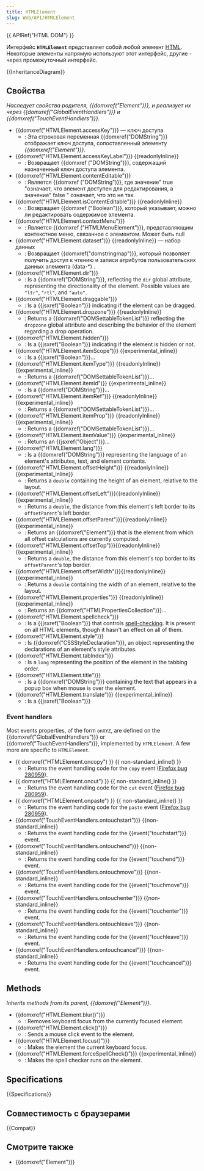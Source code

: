 ```yaml
---
title: HTMLElement
slug: Web/API/HTMLElement
---
```


{{ APIRef("HTML DOM") }}

Интерфейс **`HTMLElement`** представляет собой любой элемент [HTML](/ru/docs/Web/HTML). Некоторые элементы напрямую используют этот интерфейс, другие - через промежуточный интерфейс.

{{InheritanceDiagram}}

## Свойства

_Наследует свойства родителя, {{domxref("Element")}}, и реализует их через {{domxref("GlobalEventHandlers")}} и {{domxref("TouchEventHandlers")}}._

- {{domxref("HTMLElement.accessKey")}} — ключ доступа
  - : Эта строковая переменная {{domxref("DOMString")}} отображает ключ доступа, сопоставленный элементу _{{domxref("Element")}}_.
- {{domxref("HTMLElement.accessKeyLabel")}} {{readonlyInline}}
  - : Возвращает {{domxref ("DOMString")}}, содержащий назначенный ключ доступа элемента.
- {{domxref("HTMLElement.contentEditable")}}
  - : Является {{domxref ("DOMString")}}, где значение" true "означает, что элемент доступен для редактирования, а значение" false " означает, что это не так.
- {{domxref("HTMLElement.isContentEditable")}} {{readonlyInline}}
  - : Возвращает {{domxref ("Boolean")}}, который указывает, можно ли редактировать содержимое элемента.
- {{domxref("HTMLElement.contextMenu")}}
  - : Является {{domxref ("HTMLMenuElement")}}, представляющим контекстное меню, связанное с элементом. Может быть null
- {{domxref("HTMLElement.dataset")}} {{readonlyInline}} — набор данных
  - : Возвращает {{domxref("domstringmap")}}, который позволяет получить доступ к чтению и записи атрибутов пользовательских данных элемента (data-\*) .
- {{domxref("HTMLElement.dir")}}
  - : Is a {{domxref("DOMString")}}, reflecting the `dir` global attribute, representing the directionality of the element. Possible values are `"ltr"`, `"rtl"`, and `"auto"`.
- {{domxref("HTMLElement.draggable")}}
  - : Is a {{jsxref("Boolean")}} indicating if the element can be dragged.
- {{domxref("HTMLElement.dropzone")}} {{readonlyInline}}
  - : Returns a {{domxref("DOMSettableTokenList")}} reflecting the `dropzone` global attribute and describing the behavior of the element regarding a drop operation.
- {{domxref("HTMLElement.hidden")}}
  - : Is a {{jsxref("Boolean")}} indicating if the element is hidden or not.
- {{domxref("HTMLElement.itemScope")}} {{experimental_inline}}
  - : Is a {{jsxref("Boolean")}}…
- {{domxref("HTMLElement.itemType")}} {{readonlyInline}}{{experimental_inline}}
  - : Returns a {{domxref("DOMSettableTokenList")}}…
- {{domxref("HTMLElement.itemId")}} {{experimental_inline}}
  - : Is a {{domxref("DOMString")}}…
- {{domxref("HTMLElement.itemRef")}} {{readonlyInline}}{{experimental_inline}}
  - : Returns a {{domxref("DOMSettableTokenList")}}…
- {{domxref("HTMLElement.itemProp")}} {{readonlyInline}}{{experimental_inline}}
  - : Returns a {{domxref("DOMSettableTokenList")}}…
- {{domxref("HTMLElement.itemValue")}} {{experimental_inline}}
  - : Returns an {{jsxref("Object")}}…
- {{domxref("HTMLElement.lang")}}
  - : Is a {{domxref("DOMString")}} representing the language of an element's attributes, text, and element contents.
- {{domxref("HTMLElement.offsetHeight")}} {{readonlyInline}}{{experimental_inline}}
  - : Returns a `double` containing the height of an element, relative to the layout.
- {{domxref("HTMLElement.offsetLeft")}}{{readonlyInline}}{{experimental_inline}}
  - : Returns a `double`, the distance from this element's left border to its `offsetParent`'s left border.
- {{domxref("HTMLElement.offsetParent")}}{{readonlyInline}}{{experimental_inline}}
  - : Returns an {{domxref("Element")}} that is the element from which all offset calculations are currently computed.
- {{domxref("HTMLElement.offsetTop")}}{{readonlyInline}}{{experimental_inline}}
  - : Returns a `double`, the distance from this element's top border to its `offsetParent`'s top border.
- {{domxref("HTMLElement.offsetWidth")}}{{readonlyInline}}{{experimental_inline}}
  - : Returns a `double` containing the width of an element, relative to the layout.
- {{domxref("HTMLElement.properties")}} {{readonlyInline}}{{experimental_inline}}
  - : Returns an {{domxref("HTMLPropertiesCollection")}}…
- {{domxref("HTMLElement.spellcheck")}}
  - : Is a {{jsxref("Boolean")}} that controls [spell-checking](/ru/docs/HTML/Controlling_spell_checking_in_HTML_forms). It is present on all HTML elements, though it hasn't an effect on all of them.
- {{domxref("HTMLElement.style")}}
  - : Is {{domxref("CSSStyleDeclaration")}}, an object representing the declarations of an element's style attributes.
- {{domxref("HTMLElement.tabIndex")}}
  - : Is a `long` representing the position of the element in the tabbing order.
- {{domxref("HTMLElement.title")}}
  - : Is a {{domxref("DOMString")}} containing the text that appears in a popup box when mouse is over the element.
- {{domxref("HTMLElement.translate")}} {{experimental_inline}}
  - : Is a {{jsxref("Boolean")}}

### Event handlers

Most events properties, of the form `onXYZ`, are defined on the {{domxref("GlobalEventHandlers")}} or {{domxref("TouchEventHandlers")}}, implemented by `HTMLElement`. A few more are specific to `HTMLElement`.

- {{ domxref("HTMLElement.oncopy") }} {{ non-standard_inline() }}
  - : Returns the event handling code for the `copy` event ([Firefox bug 280959](https://bugzil.la/280959)).
- {{ domxref("HTMLElement.oncut") }} {{ non-standard_inline() }}
  - : Returns the event handling code for the `cut` event ([Firefox bug 280959](https://bugzil.la/280959)).
- {{ domxref("HTMLElement.onpaste") }} {{ non-standard_inline() }}
  - : Returns the event handling code for the `paste` event ([Firefox bug 280959](https://bugzil.la/280959)).
- {{domxref("TouchEventHandlers.ontouchstart")}} {{non-standard_inline}}
  - : Returns the event handling code for the {{event("touchstart")}} event.
- {{domxref("TouchEventHandlers.ontouchend")}} {{non-standard_inline}}
  - : Returns the event handling code for the {{event("touchend")}} event.
- {{domxref("TouchEventHandlers.ontouchmove")}} {{non-standard_inline}}
  - : Returns the event handling code for the {{event("touchmove")}} event.
- {{domxref("TouchEventHandlers.ontouchenter")}} {{non-standard_inline}}
  - : Returns the event handling code for the {{event("touchenter")}} event.
- {{domxref("TouchEventHandlers.ontouchleave")}} {{non-standard_inline}}
  - : Returns the event handling code for the {{event("touchleave")}} event.
- {{domxref("TouchEventHandlers.ontouchcancel")}} {{non-standard_inline}}
  - : Returns the event handling code for the {{event("touchcancel")}} event.

## Methods

_Inherits methods from its parent, {{domxref("Element")}}._

- {{domxref("HTMLElement.blur()")}}
  - : Removes keyboard focus from the currently focused element.
- {{domxref("HTMLElement.click()")}}
  - : Sends a mouse click event to the element.
- {{domxref("HTMLElement.focus()")}}
  - : Makes the element the current keyboard focus.
- {{domxref("HTMLElement.forceSpellCheck()")}} {{experimental_inline}}
  - : Makes the spell checker runs on the element.

## Specifications

{{Specifications}}

## Совместимость с браузерами

{{Compat}}

## Смотрите также

- {{domxref("Element")}}
